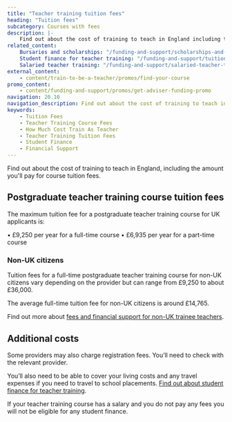```yaml
---
title: "Teacher training tuition fees"
heading: "Tuition fees"
subcategory: Courses with fees
description: |-
    Find out about the cost of training to teach in England including the amount you'll pay for course tuition fees.
related_content:
    Bursaries and scholarships: "/funding-and-support/scholarships-and-bursaries"
    Student finance for teacher training: "/funding-and-support/tuition-fee-and-maintenance-loans"
    Salaried teacher training: "/funding-and-support/salaried-teacher-training"
external_content:
    - content/train-to-be-a-teacher/promos/find-your-course
promo_content:
    - content/funding-and-support/promos/get-adviser-funding-promo
navigation: 20.10
navigation_description: Find out about the cost of training to teach in England including the amount you'll pay for tuition fees.
keywords:
    - Tuition Fees
    - Teacher Training Course Fees
    - How Much Cost Train As Teacher
    - Teacher Training Tuition Fees
    - Student Finance
    - Financial Support
---
```

Find out about the cost of training to teach in England, including the amount you'll pay for course tuition fees.

## Postgraduate teacher training course tuition fees

The maximum tuition fee for a postgraduate teacher training course for UK applicants is:

• £9,250 per year for a full-time course
• £6,935 per year for a part-time course 

### Non-UK citizens
Tuition fees for a full-time postgraduate teacher training course for non-UK citizens vary depending on the provider but can range from £9,250 to about £36,000. 

The average full-time tuition fee for non-UK citizens is around £14,765.

Find out more about [fees and financial support for non-UK trainee teachers](/non-uk-teachers/fees-and-funding-for-non-uk-trainees). 

## Additional costs
Some providers may also charge registration fees. You’ll need to check with the relevant provider.  

You’ll also need to be able to cover your living costs and any travel expenses if you need to travel to school placements. [Find out about student finance for teacher training](/funding-and-support/tuition-fee-and-maintenance-loans).

If your teacher training course has a salary and you do not pay any fees you will not be eligible for any student finance.